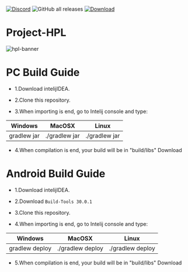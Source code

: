 [![Discord](https://img.shields.io/discord/1011940744774303795.svg?color=7289da&logo=discord&label=HPL&style=for-the-badge)](https://discord.gg/H9d7ZACXTr)
![GitHub all releases](https://img.shields.io/github/downloads/HPL-Team/Project-HPL/total?logo=Github&label=Total%20downloads&include_prereleases&style=for-the-badge)
[![Download](https://img.shields.io/github/v/release/HPL-Team/Project-HPL?color=6aa84f&include_prereleases&label=Latest%20version&logo=github&logoColor=white&style=for-the-badge)](https://github.com/HPL-Team/Project-HPL/releases)

# Project-HPL
![hpl-banner](https://github.com/HPL-Team/Project-HPL/assets/90574933/e5ba46bc-6b27-492d-84ec-975e654803d0)

# PC Build Guide

* 1.Download intelijIDEA.

* 2.Clone this repository.

* 3.When importing is end, go to Intelij console and type:

Windows      |  MacOSX       | Linux
------------ | ------------- | -------------
gradlew jar  | ./gradlew jar | ./gradlew jar

* 4.When compilation is end, your build will be in "build/libs"
Download

# Android Build Guide

* 1.Download intelijIDEA.

* 2.Download `Build-Tools 30.0.1`

* 3.Clone this repository.

* 4.When importing is end, go to Intelij console and type:
   
Windows      |  MacOSX       | Linux
------------ | ------------- | -------------
gradlew deploy  | ./gradlew deploy | ./gradlew deploy

* 5.When compilation is end, your build will be in "build/libs"
Download
